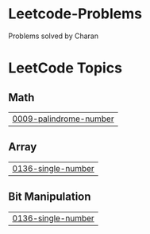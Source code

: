# Leetcode-Problems
Problems solved by Charan

<!---LeetCode Topics Start-->
# LeetCode Topics
## Math
|  |
| ------- |
| [0009-palindrome-number](https://github.com/RCKcharan10/Leetcode-Problems/tree/master/0009-palindrome-number) |
## Array
|  |
| ------- |
| [0136-single-number](https://github.com/RCKcharan10/Leetcode-Problems/tree/master/0136-single-number) |
## Bit Manipulation
|  |
| ------- |
| [0136-single-number](https://github.com/RCKcharan10/Leetcode-Problems/tree/master/0136-single-number) |
<!---LeetCode Topics End-->